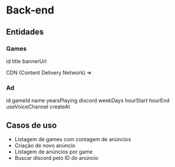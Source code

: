 # Back-end

## Entidades

### Games

id 
title
bannerUrl

CDN (Content Delivery Network) => 

### Ad

id
gameId
name
yearsPlaying
discord
weekDays
hourStart
hourEnd
useVoiceChannel
createAt

## Casos de uso

- Listagem de games com contagem de anúncios
- Criação de novo anúncio
- Listagem de anúncios por game
- Buscar discord pelo ID do anúncio

